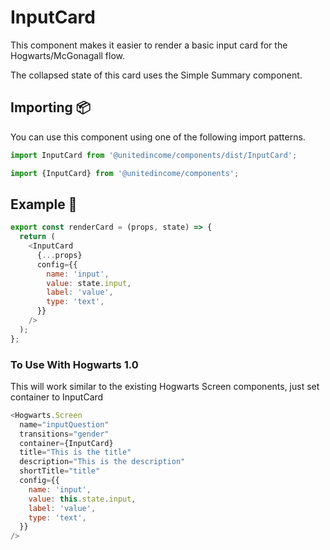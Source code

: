 # InputCard

This component makes it easier to render a basic input card for the Hogwarts/McGonagall flow.

The collapsed state of this card uses the Simple Summary component.

## Importing 📦

You can use this component using one of the following import patterns.

```javascript
import InputCard from '@unitedincome/components/dist/InputCard';
```

```javascript
import {InputCard} from '@unitedincome/components';
```

## Example 🚀

```javascript
export const renderCard = (props, state) => {
  return (
    <InputCard
      {...props}
      config={{
        name: 'input',
        value: state.input,
        label: 'value',
        type: 'text',
      }}
    />
  );
};
```

### To Use With Hogwarts 1.0

This will work similar to the existing Hogwarts Screen components, just set container to InputCard

```javascript
<Hogwarts.Screen
  name="inputQuestion"
  transitions="gender"
  container={InputCard}
  title="This is the title"
  description="This is the description"
  shortTitle="title"
  config={{
    name: 'input',
    value: this.state.input,
    label: 'value',
    type: 'text',
  }}
/>
```
